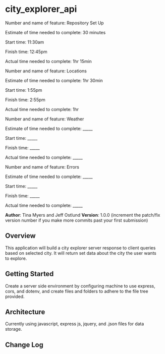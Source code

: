 # city_explorer_api

<!-- 1. Repository Set Up -->

Number and name of feature: Repository Set Up

Estimate of time needed to complete: 30 minutes

Start time: 11:30am

Finish time: 12:45pm

Actual time needed to complete: 1hr 15min

<!-- 2. Locations: As a user of City Explorer, I want to enter the name of a location so that I can see data about the area of interest to me. -->

Number and name of feature: Locations

Estimate of time needed to complete: 1hr 30min

Start time: 1:55pm

Finish time: 2:55pm

Actual time needed to complete: 1hr

<!-- 3. Weather: As a user, I want to request current weather information so that I can learn more about the typical weather patterns in the location I had entered.  -->

Number and name of feature: Weather

Estimate of time needed to complete: _____

Start time: _____

Finish time: _____

Actual time needed to complete: _____

<!-- 4. Errors: As a user, I want clear messages if something goes wrong so I know if I need to make any changes or try again in a different manner.  -->

Number and name of feature: Errors

Estimate of time needed to complete: _____

Start time: _____

Finish time: _____

Actual time needed to complete: _____

**Author**: Tina Myers and Jeff Ostlund
**Version**: 1.0.0 (increment the patch/fix version number if you make more commits past your first submission)

## Overview
<!-- Provide a high level overview of what this application is and why you are building it, beyond the fact that it's an assignment for this class. (i.e. What's your problem domain?) -->
This application will build a city explorer server response to client queries based on selected city. It will return set data about the city the user wants to explore.

## Getting Started
<!-- What are the steps that a user must take in order to build this app on their own machine and get it running? -->
Create a server side environment by configuring machine to use express, cors, and dotenv, and create files and folders to adhere to the file tree provided.

## Architecture
<!-- Provide a detailed description of the application design. What technologies (languages, libraries, etc) you're using, and any other relevant design information. -->
Currently using javascript, express js, jquery, and .json files for data storage.

## Change Log
<!-- Use this area to document the iterative changes made to your application as each feature is successfully implemented. Use time stamps. Here's an examples:

01-01-2001 4:59pm - Application now has a fully-functional express server, with a GET route for the location resource.

## Credits and Collaborations
<!-- Give credit (and a link) to other people or resources that helped you build this application. -->
